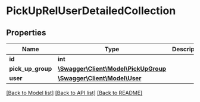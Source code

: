 # PickUpRelUserDetailedCollection

## Properties
Name | Type | Description | Notes
------------ | ------------- | ------------- | -------------
**id** | **int** |  | [optional] 
**pick_up_group** | [**\Swagger\Client\Model\PickUpGroup**](PickUpGroup.md) |  | 
**user** | [**\Swagger\Client\Model\User**](User.md) |  | 

[[Back to Model list]](../README.md#documentation-for-models) [[Back to API list]](../README.md#documentation-for-api-endpoints) [[Back to README]](../README.md)


